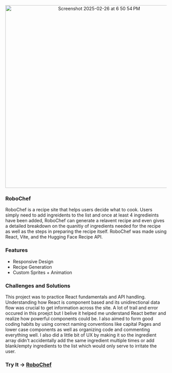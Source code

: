 <p align="center">
  <img width="570" alt="Screenshot 2025-02-26 at 6 50 54 PM" src="https://github.com/user-attachments/assets/c6cccef2-1971-4ea7-ac64-8759ee595d57" />
</p>


### RoboChef
RoboChef is a recipe site that helps users decide what to cook. Users simply need to add ingreidents to the list and once at least 4 ingredieints have been added, RoboChef can generate a relavent recipe and even gives a detailed breakdown on the quanitiy of ingredients needed for the recipe as well as the steps in preparing the recipe itself. RoboChef was made using React, Vite, and the Hugging Face Recipe API.

### Features
- Responsive Design
- Recipe Generation
- Custom Sprites + Animation

### Challenges and Solutions
This project was to practice React fundamentals and API handling. Understanding how React is component based and its unidirectional data flow was crucial to get information across the site. A lot of trail and error occured in this proejct but I belive it helped me understand React better and realize how powerful components could be. I also aimed to form good coding habits by using correct naming conventions like capital Pages and lower case components as well as organizing code and commenting everything well. I also did a little bit of UX by making it so the ingredient array didn't accidentally add the same ingredient multiple times or add blank/empty ingredients to the list which would only serve to irritate the user.

### Try It -> [RoboChef](https://robochef.netlify.app/)
